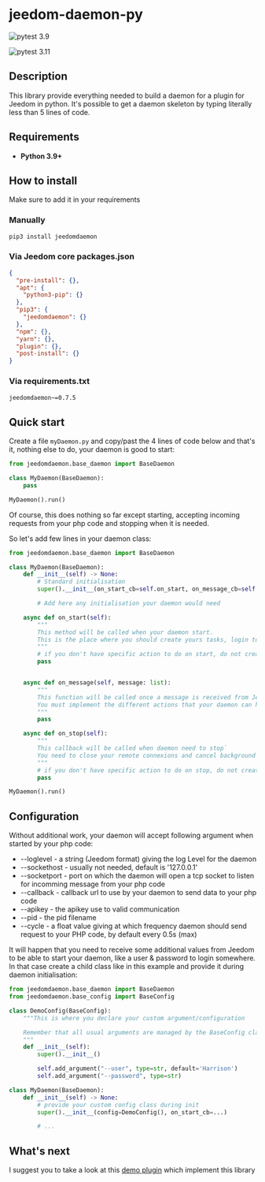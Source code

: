 # jeedom-daemon-py

![pytest 3.9](https://github.com/Mips2648/jeedom-daemon-py/actions/workflows/pytest-3.9.yml/badge.svg)

![pytest 3.11](https://github.com/Mips2648/jeedom-daemon-py/actions/workflows/pytest-3.11.yml/badge.svg)

## Description

This library provide everything needed to build a daemon for a plugin for Jeedom in python.
It's possible to get a daemon skeleton by typing literally less than 5 lines of code.

## Requirements

* **Python 3.9+**

## How to install

Make sure to add it in your requirements

### Manually

```bash
pip3 install jeedomdaemon
```

### Via Jeedom core packages.json

```json
{
  "pre-install": {},
  "apt": {
    "python3-pip": {}
  },
  "pip3": {
    "jeedomdaemon": {}
  },
  "npm": {},
  "yarn": {},
  "plugin": {},
  "post-install": {}
}
```

### Via requirements.txt

```txt
jeedomdaemon~=0.7.5
```

## Quick start

Create a file `myDaemon.py` and copy/past the 4 lines of code below and that's it, nothing else to do, your daemon is good to start:

```python
from jeedomdaemon.base_daemon import BaseDaemon

class MyDaemon(BaseDaemon):
    pass

MyDaemon().run()
```

Of course, this does nothing so far except starting, accepting incoming requests from your php code and stopping when it is needed.

So let's add few lines in your daemon class:

```python
from jeedomdaemon.base_daemon import BaseDaemon

class MyDaemon(BaseDaemon):
    def __init__(self) -> None:
        # Standard initialisation
        super().__init__(on_start_cb=self.on_start, on_message_cb=self.on_message, on_stop_cb=self.on_stop)

        # Add here any initialisation your daemon would need

    async def on_start(self):
        """
        This method will be called when your daemon start.
        This is the place where you should create yours tasks, login to remote system, etc
        """
        # if you don't have specific action to do on start, do not create this method
        pass


    async def on_message(self, message: list):
        """
        This function will be called once a message is received from Jeedom; check on api key is done already, just care about your logic
        You must implement the different actions that your daemon can handle.
        """
        pass

    async def on_stop(self):
        """
        This callback will be called when daemon need to stop`
        You need to close your remote connexions and cancel background tasks if any here.
        """
        # if you don't have specific action to do on stop, do not create this method
        pass

MyDaemon().run()
```

## Configuration

Without additional work, your daemon will accept following argument when started by your php code:

* --loglevel - a string (Jeedom format) giving the log Level for the daemon
* --sockethost - usually not needed, default is '127.0.0.1'
* --socketport - port on which the daemon will open a tcp socket to listen for incomming message from your php code
* --callback - callback url to use by your daemon to send data to your php code
* --apikey - the apikey use to valid communication
* --pid - the pid filename
* --cycle - a float value giving at which frequency daemon should send request to your PHP code, by default every 0.5s (max)

It will happen that you need to receive some additional values from Jeedom to be able to start your daemon, like a user & password to login somewhere. In that case create a child class like in this example and provide it during daemon initialisation:

```python
from jeedomdaemon.base_daemon import BaseDaemon
from jeedomdaemon.base_config import BaseConfig

class DemoConfig(BaseConfig):
    """This is where you declare your custom argument/configuration

    Remember that all usual arguments are managed by the BaseConfig class already so you only have to take care of yours; e.g. user & password in this case
    """
    def __init__(self):
        super().__init__()

        self.add_argument("--user", type=str, default='Harrison')
        self.add_argument("--password", type=str)

class MyDaemon(BaseDaemon):
    def __init__(self) -> None:
        # provide your custom config class during init
        super().__init__(config=DemoConfig(), on_start_cb=...)

        # ...

```

## What's next

I suggest you to take a look at this [demo plugin](https://github.com/Mips2648/jeedom-aiodemo) which implement this library

